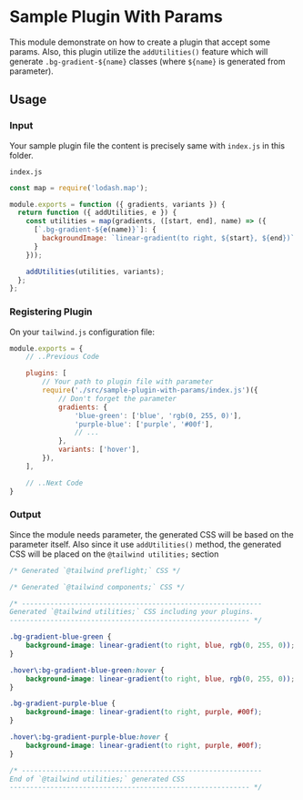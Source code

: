 # Sample Plugin With Params

This module demonstrate on how to create a plugin that accept some params. Also, this plugin utilize the `addUtilities()` feature which will generate `.bg-gradient-${name}` classes (where `${name}` is generated from parameter).

## Usage

### Input

Your sample plugin file the content is precisely same with `index.js` in this folder.

`index.js`

```javascript
const map = require('lodash.map');

module.exports = function ({ gradients, variants }) {
  return function ({ addUtilities, e }) {
    const utilities = map(gradients, ([start, end], name) => ({
      [`.bg-gradient-${e(name)}`]: {
        backgroundImage: `linear-gradient(to right, ${start}, ${end})`
      }
    }));

    addUtilities(utilities, variants);
  };
};

```

### Registering Plugin

On your `tailwind.js` configuration file:

```javascript
module.exports = {
    // ..Previous Code

    plugins: [
        // Your path to plugin file with parameter
        require('./src/sample-plugin-with-params/index.js')({
            // Don't forget the parameter
            gradients: {
                'blue-green': ['blue', 'rgb(0, 255, 0)'],
                'purple-blue': ['purple', '#00f'],
                // ...
            },
            variants: ['hover'],
        }),
    ],

    // ..Next Code
}
```

### Output

Since the module needs parameter, the generated CSS will be based on the parameter itself. Also since it use `addUtilities()` method, the generated CSS will be placed on the `@tailwind utilities;` section

```css
/* Generated `@tailwind preflight;` CSS */

/* Generated `@tailwind components;` CSS */

/* -----------------------------------------------------------
Generated `@tailwind utilities;` CSS including your plugins.
----------------------------------------------------------- */

.bg-gradient-blue-green {
    background-image: linear-gradient(to right, blue, rgb(0, 255, 0));
}

.hover\:bg-gradient-blue-green:hover {
    background-image: linear-gradient(to right, blue, rgb(0, 255, 0));
}

.bg-gradient-purple-blue {
    background-image: linear-gradient(to right, purple, #00f);
}

.hover\:bg-gradient-purple-blue:hover {
    background-image: linear-gradient(to right, purple, #00f);
}

/* -----------------------------------------------------------
End of `@tailwind utilities;` generated CSS
----------------------------------------------------------- */
```
